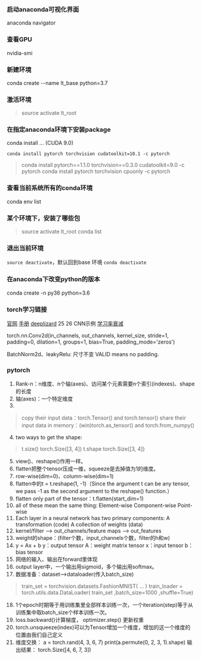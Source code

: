 

### 启动anaconda可视化界面
anaconda navigator
### 查看GPU
nvidia-smi
### 新建环境
conda create --name lt_base python=3.7
### 激活环境
>source activate lt_root

### 在指定anaconda环境下安装package
conda install ...      (CUDA 9.0)

`conda install pytorch torchvision cudatoolkit=10.1 -c pytorch`
>conda install pytorch==1.1.0 torchvision==0.3.0 cudatoolkit=9.0 -c pytorch
>conda install pytorch torchvision cpuonly -c pytorch

### 查看当前系统所有的conda环境
conda env list
### 某个环境下，安装了哪些包
>source activate lt_root
>conda list

### 退出当前环境
`source deactivate`，默认回到base 环境
`conda deactivate`


### 在anaconda下改变python的版本
conda create -n py36 python=3.6



### torch学习链接
[官网](https://pytorch.org/)
[手册](https://github.com/MorvanZhou/PyTorch-Tutorial)
[deeplizard](https://deeplizard.com/learn/video/v5cngxo4mIg)
25 26 CNN示例
[学习率衰减](https://www.jianshu.com/p/9643cba47655)

torch.nn.Conv2d(in_channels, out_channels, kernel_size, stride=1, padding=0, dilation=1, groups=1, bias=True, padding_mode='zeros')


BatchNorm2d、leakyRelu: 尺寸不变
VALID means no padding.

### pytorch
1. Rank-n：n维度、n个轴(axes)、访问某个元素需要n个索引(indexes)、shape的长度
2. 轴(axes)：一个特定维度
3. 
>copy their input data：torch.Tensor() and torch.tensor() 
 share their input data in memory：(win)torch.as_tensor() and torch.from_numpy() 
4. two ways to get the shape: 
> t.size()
torch.Size([3, 4])
> t.shape
torch.Size([3, 4])
5. view()、reshape()作用一样。
6. flatten把整个tensor压成一维，squeeze是去掉值为1的维度。
7. row-wise(dim=0)、column-wise(dim=1)
8. flatten中的t = t.reshape(1, -1)（Since the argument t can be any tensor, we pass -1 as the second argument to the reshape() function.）
9. flatten only part of the tensor：t.flatten(start_dim=1)
10. all of these mean the same thing: 
Element-wise 
Component-wise 
Point-wise
11. Each layer in a neural network has two primary components: 
A transformation (code) 
A collection of weights (data) 
12. kernel/filter --> out_channels/feature maps --> out_features
13. weight的shape：(filter个数，input_channels个数，filter的h和w)
14. y = Ax + b
y：output tensor
A：weight matrix tensor
x：input tensor
b：bias tensor
15. 网络的输入、输出在forward里体现
16. output layer中，一个输出用sigmoid，多个输出用softmax。
17. 数据准备：dataset-->dataloader(传入batch_size)
>train_set = torchvision.datasets.FashionMNIST(
    ...
)
>train_loader = torch.utils.data.DataLoader(
    train_set
    ,batch_size=1000
    ,shuffle=True)
18. 1个epoch时期等于用训练集里全部样本训练一次，一个iteration(step)等于从训练集中取batch_size个样本训练一次。
19. loss.backward()计算梯度， optimizer.step() 更新权重
20. torch.unsqueeze(index)可以为Tensor增加一个维度，增加的这一个维度的位置由我们自己定义
21. 维度交换：
a = torch.rand(4, 3, 6, 7)
print(a.permute(0, 2, 3, 1).shape)
输出结果：
torch.Size([4, 6, 7, 3])